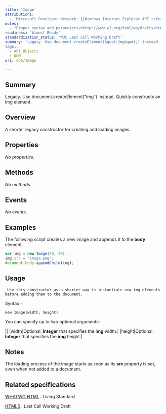 ```yaml
---
title: 'Image'
attributions:
  - 'Microsoft Developer Network: [[Windows Internet Explorer API reference](http://msdn.microsoft.com/en-us/library/ie/hh828809%28v=vs.85%29.aspx) Article]'
notes:
  - "Proper syntax and parameters\nhttp://www.w3.org/html/wg/drafts/html/CR/embedded-content-0.html#dom-image"
readiness: 'Almost Ready'
standardization_status: 'W3C Last Call Working Draft'
summary: 'Legacy. Use document.createElement(&quot;img&quot;) instead. Quickly constructs an img element.'
tags:
  - API_Objects
  - DOM
uri: dom/Image

---
```

## Summary

Legacy. Use document.createElement(&quot;img&quot;) instead. Quickly constructs an img element.

## Overview

A shorter legacy constructor for creating and loading images.

## Properties

*No properties.*

## Methods

*No methods.*

## Events

*No events.*

## Examples

The following script creates a new image and appends it to the **body** element.

``` js
var img = new Image(50, 50);
img.src = "image.png";
document.body.appendChild(img);
```

## Usage

     Use this constructor as a shorter way to instantiate new img elements before adding them to the document.

Syntax -

`new Image(width, height)`

You can specify up to two optional arguments:

||
|width|Optional. **Integer** that specifies the **img** width.|
|height|Optional. **Integer** that specifies the **img** height.|

## Notes

The loading process of the image starts as soon as its **src** property is set, even when not added to a document.

## Related specifications

[WHATWG HTML](http://www.whatwg.org/specs/web-apps/current-work/multipage/embedded-content.html#the-img-element)
:   Living Standard

[HTML5](http://www.w3.org/TR/html5/embedded-content-0.html#the-img-element)
:   Last Call Working Draft
